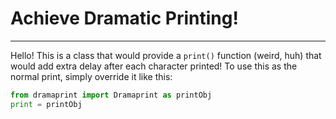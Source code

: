 # Achieve Dramatic Printing!
---
Hello! This is a class that would provide a `print()` function (weird, huh) that would add extra delay after each character printed!
To use this as the normal print, simply override it like this:
```python
from dramaprint import Dramaprint as printObj
print = printObj
```
